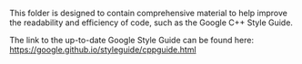 This folder is designed to contain comprehensive material to help improve the readability and efficiency of code, such as the
Google C++ Style Guide.

The link to the up-to-date Google Style Guide can be found here:
https://google.github.io/styleguide/cppguide.html
